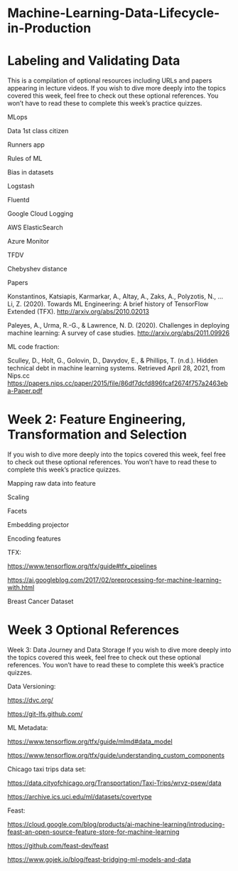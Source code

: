 # Machine-Learning-Data-Lifecycle-in-Production
# Labeling and Validating Data 
This is a compilation of optional resources including URLs and papers appearing in lecture videos. If you wish to dive more deeply into the topics covered this week, feel free to check out these optional references. You won’t have to read these to complete this week’s practice quizzes.

MLops

Data 1st class citizen

Runners app

Rules of ML

Bias in datasets

Logstash

Fluentd

Google Cloud Logging

AWS ElasticSearch

Azure Monitor

TFDV

Chebyshev distance

Papers

Konstantinos, Katsiapis, Karmarkar, A., Altay, A., Zaks, A., Polyzotis, N., … Li, Z. (2020). Towards ML Engineering: A brief history of TensorFlow Extended (TFX). 
http://arxiv.org/abs/2010.02013 

Paleyes, A., Urma, R.-G., & Lawrence, N. D. (2020). Challenges in deploying machine learning: A survey of case studies. 
http://arxiv.org/abs/2011.09926

ML code fraction:

Sculley, D., Holt, G., Golovin, D., Davydov, E., & Phillips, T. (n.d.). Hidden technical debt in machine learning systems. Retrieved April 28, 2021, from Nips.cc 
https://papers.nips.cc/paper/2015/file/86df7dcfd896fcaf2674f757a2463eba-Paper.pdf
# Week 2: Feature Engineering, Transformation and Selection
If you wish to dive more deeply into the topics covered this week, feel free to check out these optional references. You won’t have to read these to complete this week’s practice quizzes.

Mapping raw data into feature

Scaling

Facets

Embedding projector

Encoding features

TFX:

https://www.tensorflow.org/tfx/guide#tfx_pipelines

https://ai.googleblog.com/2017/02/preprocessing-for-machine-learning-with.html

Breast Cancer Dataset

# Week 3 Optional References
Week 3: Data Journey and Data Storage 
If you wish to dive more deeply into the topics covered this week, feel free to check out these optional references. You won’t have to read these to complete this week’s practice quizzes.

Data Versioning:

https://dvc.org/

https://git-lfs.github.com/

ML Metadata:

https://www.tensorflow.org/tfx/guide/mlmd#data_model

https://www.tensorflow.org/tfx/guide/understanding_custom_components

Chicago taxi trips data set: 

https://data.cityofchicago.org/Transportation/Taxi-Trips/wrvz-psew/data

https://archive.ics.uci.edu/ml/datasets/covertype

Feast:

https://cloud.google.com/blog/products/ai-machine-learning/introducing-feast-an-open-source-feature-store-for-machine-learning

https://github.com/feast-dev/feast

https://www.gojek.io/blog/feast-bridging-ml-models-and-data




